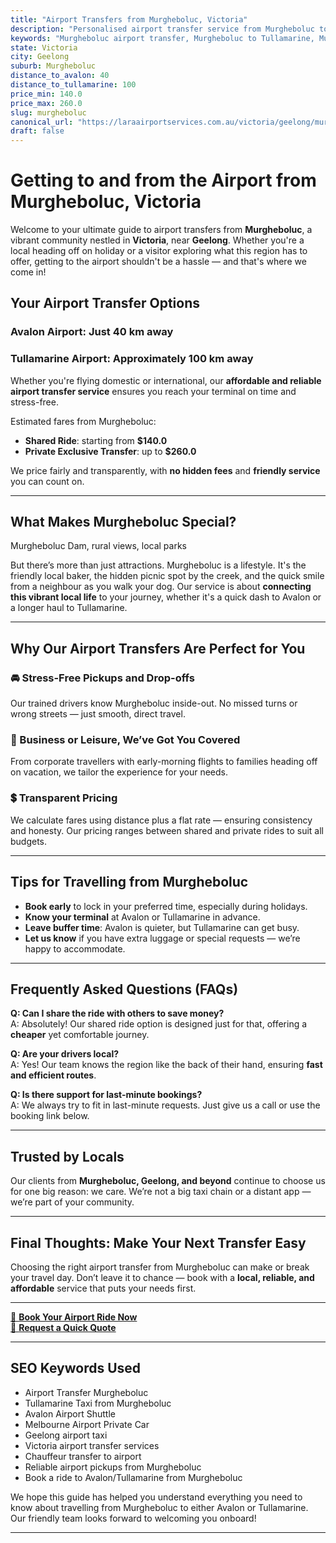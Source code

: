 ```yaml
---
title: "Airport Transfers from Murgheboluc, Victoria"
description: "Personalised airport transfer service from Murgheboluc to Avalon and Tullamarine airports. Enjoy a smooth, affordable ride with us!"
keywords: "Murgheboluc airport transfer, Murgheboluc to Tullamarine, Murgheboluc to Avalon, airport taxi Murgheboluc, private airport transfer Murgheboluc, shared ride Murgheboluc, Murgheboluc transfers, airport shuttle Murgheboluc, book Murgheboluc airport taxi, affordable Murgheboluc airport transfer, Murgheboluc airport transfer service, airport transfer Geelong, airport transfer Melbourne, Melbourne airport taxi, airport transfers Victoria, Tullamarine airport shuttle, Avalon airport transfers, Melbourne private transfer, airport transport services Melbourne"
state: Victoria
city: Geelong
suburb: Murgheboluc
distance_to_avalon: 40
distance_to_tullamarine: 100
price_min: 140.0
price_max: 260.0
slug: murgheboluc
canonical_url: "https://laraairportservices.com.au/victoria/geelong/murgheboluc/"
draft: false
---
```


# Getting to and from the Airport from Murgheboluc, Victoria

Welcome to your ultimate guide to airport transfers from **Murgheboluc**, a vibrant community nestled in **Victoria**, near **Geelong**. Whether you're a local heading off on holiday or a visitor exploring what this region has to offer, getting to the airport shouldn't be a hassle — and that's where we come in!

## Your Airport Transfer Options

### Avalon Airport: Just 40 km away  
### Tullamarine Airport: Approximately 100 km away

Whether you're flying domestic or international, our **affordable and reliable airport transfer service** ensures you reach your terminal on time and stress-free.

Estimated fares from Murgheboluc:
- **Shared Ride**: starting from **$140.0**
- **Private Exclusive Transfer**: up to **$260.0**

We price fairly and transparently, with **no hidden fees** and **friendly service** you can count on.

---

## What Makes Murgheboluc Special?

Murgheboluc Dam, rural views, local parks

But there’s more than just attractions. Murgheboluc is a lifestyle. It's the friendly local baker, the hidden picnic spot by the creek, and the quick smile from a neighbour as you walk your dog. Our service is about **connecting this vibrant local life** to your journey, whether it's a quick dash to Avalon or a longer haul to Tullamarine.

---

## Why Our Airport Transfers Are Perfect for You

### 🚘 Stress-Free Pickups and Drop-offs
Our trained drivers know Murgheboluc inside-out. No missed turns or wrong streets — just smooth, direct travel.

### 💼 Business or Leisure, We’ve Got You Covered
From corporate travellers with early-morning flights to families heading off on vacation, we tailor the experience for your needs.

### 💲 Transparent Pricing
We calculate fares using distance plus a flat rate — ensuring consistency and honesty. Our pricing ranges between shared and private rides to suit all budgets.

---

## Tips for Travelling from Murgheboluc

- **Book early** to lock in your preferred time, especially during holidays.
- **Know your terminal** at Avalon or Tullamarine in advance.
- **Leave buffer time**: Avalon is quieter, but Tullamarine can get busy.
- **Let us know** if you have extra luggage or special requests — we’re happy to accommodate.

---

## Frequently Asked Questions (FAQs)

**Q: Can I share the ride with others to save money?**  
A: Absolutely! Our shared ride option is designed just for that, offering a **cheaper** yet comfortable journey.

**Q: Are your drivers local?**  
A: Yes! Our team knows the region like the back of their hand, ensuring **fast and efficient routes**.

**Q: Is there support for last-minute bookings?**  
A: We always try to fit in last-minute requests. Just give us a call or use the booking link below.

---

## Trusted by Locals

Our clients from **Murgheboluc, Geelong, and beyond** continue to choose us for one big reason: we care. We’re not a big taxi chain or a distant app — we’re part of your community.

---

## Final Thoughts: Make Your Next Transfer Easy

Choosing the right airport transfer from Murgheboluc can make or break your travel day. Don’t leave it to chance — book with a **local, reliable, and affordable** service that puts your needs first.

---

[📅 **Book Your Airport Ride Now**](https://laraairportservices.square.site/s/appointments)  
[📧 **Request a Quick Quote**](https://laraairportservices.square.site/contact-us)

---

## SEO Keywords Used
- Airport Transfer Murgheboluc
- Tullamarine Taxi from Murgheboluc
- Avalon Airport Shuttle
- Melbourne Airport Private Car
- Geelong airport taxi
- Victoria airport transfer services
- Chauffeur transfer to airport
- Reliable airport pickups from Murgheboluc
- Book a ride to Avalon/Tullamarine from Murgheboluc

We hope this guide has helped you understand everything you need to know about travelling from Murgheboluc to either Avalon or Tullamarine. Our friendly team looks forward to welcoming you onboard!

---
